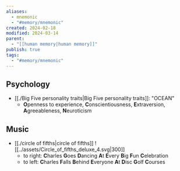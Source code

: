 ```yaml
---
aliases:
  - mnemonic
  - "#memory/mnemonic"
created: 2024-02-18
modified: 2024-03-14
parent:
  - "[[human memory|human memory]]"
publish: true
tags:
  - "#memory/mnemonic"
---
```

## Psychology
- [[./Big Five personality traits|Big Five personality traits]]: "OCEAN"
  - **O**penness to experience, **C**onscientiousness, **E**xtraversion, **A**greeableness, **N**euroticism

## Music
- [[./circle of fifths|circle of fifths]] ![[../assets/Circle_of_fifths_deluxe_4.svg|300]]
  - to right: **C**harles **G**oes **D**ancing **A**t **E**very **B**ig **F**un **C**elebration
  - to left: **C**harles **F**alls **B**ehind **E**veryone **A**t **D**isc **G**olf **C**ourses